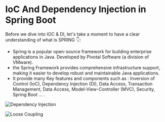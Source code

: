 # IoC And Dependency Injection in Spring Boot

Before we dive into IOC & DI, let's take a moment to have a clear understanding of what is SPRING 👇:

- Spring is a popular open-source framework for building enterprise applications in Java. Developed by Pivotal Software (a division of VMware).
- the Spring Framework provides comprehensive infrastructure support, making it easier to develop robust and maintainable Java applications.
- It provide many Key features and components such as : Inversion of Control (IoC), Dependency Injection (DI), Data Access, Transaction Management, Data Access, Model-View-Controller (MVC), Security, Spring         Boot ... .

![Dependency Injection](https://github.com/ahmedelazab1220/SpringBootIoC-DI/assets/105994948/7714a154-60f5-4123-895f-a7761f4332f0)

![Loose Coupling](https://github.com/ahmedelazab1220/SpringBootIoC-DI/assets/105994948/43aa0bfd-2be6-43b0-84f3-d37d2c511287)
